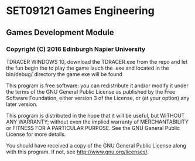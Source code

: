 # SET09121 Games Engineering
## Games Development Module
### Copyright (C) 2016  Edinburgh Napier University

TDRACER WINDOWS 10, download the TDRACER.exe from the repo and let the fun begin the to play the game lauch the .exe and located in the bin/debug/ directory the game exe will be found

This program is free software: you can redistribute it and/or modify
it under the terms of the GNU General Public License as published by
the Free Software Foundation, either version 3 of the License, or
(at your option) any later version.

This program is distributed in the hope that it will be useful,
but WITHOUT ANY WARRANTY; without even the implied warranty of
MERCHANTABILITY or FITNESS FOR A PARTICULAR PURPOSE.  See the
GNU General Public License for more details.

You should have received a copy of the GNU General Public License
along with this program.  If not, see <http://www.gnu.org/licenses/>.
